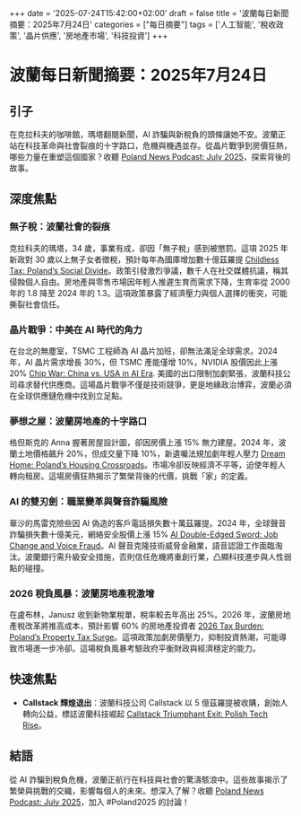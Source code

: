 +++
date = '2025-07-24T15:42:00+02:00'
draft = false
title = '波蘭每日新聞摘要：2025年7月24日'
categories = ["每日摘要"]
tags = ['人工智能', '稅收政策', '晶片供應', '房地產市場', '科技投資']
+++

# 波蘭每日新聞摘要：2025年7月24日

## 引子
在克拉科夫的咖啡館，瑪塔翻閱新聞，AI 詐騙與新稅負的頭條讓她不安。波蘭正站在科技革命與社會裂痕的十字路口，危機與機遇並存。從晶片戰爭到房價狂熱，哪些力量在重塑這個國家？收聽 <a href="https://aureagate.com/posts/240725-news-podcast/">Poland News Podcast: July 2025</a>，探索背後的故事。

## 深度焦點

### 無子稅：波蘭社會的裂痕
克拉科夫的瑪塔，34 歲，事業有成，卻因「無子稅」感到被懲罰。這項 2025 年新政對 30 歲以上無子女者徵稅，預計每年為國庫增加數十億茲羅提 [Childless Tax: Poland’s Social Divide](https://aureagate.com/posts/childless-tax-polands-social-divide/)。政策引發激烈爭議，數千人在社交媒體抗議，稱其侵蝕個人自由。房地產與零售市場因年輕人推遲生育而需求下降，生育率從 2000 年的 1.8 降至 2024 年的 1.3。這項政策暴露了經濟壓力與個人選擇的衝突，可能撕裂社會信任。

### 晶片戰爭：中美在 AI 時代的角力
在台北的無塵室，TSMC 工程師為 AI 晶片加班，卻無法滿足全球需求。2024 年，AI 晶片需求增長 30%，但 TSMC 產能僅增 10%，NVIDIA 股價因此上漲 20% [Chip War: China vs. USA in AI Era](https://aureagate.com/posts/chip-war-china-vs-usa-in-ai-era/). 美國的出口限制加劇緊張，波蘭科技公司尋求替代供應商。這場晶片戰爭不僅是技術競爭，更是地緣政治博弈，波蘭必須在全球供應鏈危機中找到立足點。

### 夢想之屋：波蘭房地產的十字路口
格但斯克的 Anna 握著房屋設計圖，卻因房價上漲 15% 無力建屋。2024 年，波蘭土地價格飆升 20%，但成交量下降 10%，新遺囑法規加劇年輕人壓力 [Dream Home: Poland’s Housing Crossroads](https://aureagate.com/posts/dream-home-polands-housing-crossroads/)。市場冷卻反映經濟不平等，迫使年輕人轉向租房。這場房價狂熱揭示了繁榮背後的代價，挑戰「家」的定義。

### AI 的雙刃劍：職業變革與聲音詐騙風險
華沙的馬雷克險些因 AI 偽造的客戶電話損失數十萬茲羅提。2024 年，全球聲音詐騙損失數十億美元，網絡安全股價上漲 15% [AI Double-Edged Sword: Job Change and Voice Fraud](https://aureagate.com/posts/ai-double-edged-sword-job-change-and-voice-fraud/)。AI 聲音克隆技術威脅金融業，語音認證工作面臨淘汰。波蘭銀行需升級安全措施，否則信任危機將重創行業，凸顯科技進步與人性弱點的碰撞。

### 2026 稅負風暴：波蘭房地產稅激增
在盧布林，Janusz 收到新物業稅單，稅率較去年高出 25%。2026 年，波蘭房地產稅改革將推高成本，預計影響 60% 的房地產投資者 [2026 Tax Burden: Poland’s Property Tax Surge](https://aureagate.com/posts/2026-tax-burden-polands-property-tax-surge/)。這項政策加劇房價壓力，抑制投資熱潮，可能導致市場進一步冷卻。這場稅負風暴考驗政府平衡財政與經濟穩定的能力。

## 快速焦點
- **Callstack 輝煌退出**：波蘭科技公司 Callstack 以 5 億茲羅提被收購，創始人轉向公益，標誌波蘭科技崛起 [Callstack Triumphant Exit: Polish Tech Rise](https://aureagate.com/posts/callstack-triumphant-exit-polish-tech-rise/)。

## 結語
從 AI 詐騙到稅負危機，波蘭正航行在科技與社會的驚濤駭浪中。這些故事揭示了繁榮與挑戰的交織，影響每個人的未來。想深入了解？收聽 <a href="https://aureagate.com/posts/240725-news-podcast/">Poland News Podcast: July 2025</a>，加入 #Poland2025 的討論！